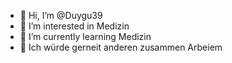 - 👋 Hi, I’m @Duygu39
- 👀 I’m interested in Medizin
- 🌱 I’m currently learning Medizin
- 💞️ Ich würde gerneit anderen zusammen Arbeiem


<!---
Duygu39/Duygu39 is a ✨ special ✨ repository because its `README.md` (this file) appears on your GitHub profile.
You can click the Preview link to take a look at your changes.
--->

